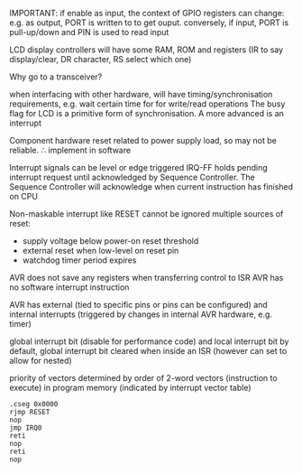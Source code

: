 <!-- SPDX-License-Identifier: zlib-acknowledgement -->

IMPORTANT: if enable as input, the context of GPIO registers can change:
e.g. as output, PORT is written to to get ouput. conversely, if input, PORT is pull-up/down and PIN is used to read input

LCD display controllers will have some RAM, ROM and registers (IR to say display/clear, DR character, RS select which one)


Why go to a transceiver?

when interfacing with other hardware, will have timing/synchronisation
requirements, e.g. wait certain time for for write/read operations
The busy flag for LCD is a primitive form of synchronisation.
A more advanced is an interrupt

Component hardware reset related to power supply load, so may not be reliable.
∴ implement in software

Interrupt signals can be level or edge triggered 
IRQ-FF holds pending interrupt request until acknowledged by Sequence Controller.
The Sequence Controller will acknowledge when current instruction has finished on CPU 

Non-maskable interrupt like RESET cannot be ignored
multiple sources of reset:
  * supply voltage below power-on reset threshold
  * external reset when low-level on reset pin
  * watchdog timer period expires 

AVR does not save any registers when transferring control to ISR 
AVR has no software interrupt instruction

AVR has external (tied to specific pins or pins can be configured) and internal interrupts (triggered by changes in internal AVR hardware, e.g. timer)

global interrupt bit (disable for performance code) and local interrupt bit
by default, global interrupt bit cleared when inside an ISR (however can set to allow for nested)

priority of vectors determined by order of 2-word vectors (instruction to execute) in program memory
(indicated by interrupt vector table)
```
.cseg 0x0000
rjmp RESET
nop
jmp IRQ0
reti
nop
reti
nop
```
